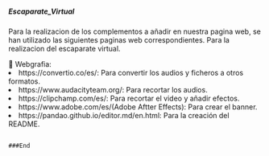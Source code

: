 
##### Escaparate_Virtual

<P>
Para la realizacion de los complementos a añadir en nuestra pagina web, se han utilizado las siguientes paginas web correspondientes. Para la realizacion del escaparate virtual.
</P>💭 Webgrafia:

<li>https://convertio.co/es/: Para convertir los audios y ficheros a otros formatos.

<li>https://www.audacityteam.org/: Para recortar los audios.

<li>https://clipchamp.com/es/: Para recortar el video y añadir efectos.

<li>https://www.adobe.com/es/(Adobe Aftter Effects): Para crear el banner.

<li>https://pandao.github.io/editor.md/en.html: Para la creación del README.



```

###End
